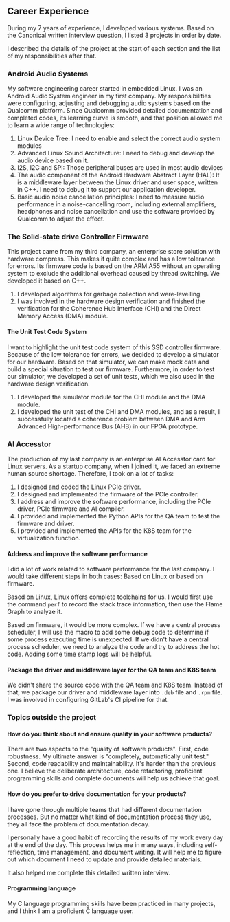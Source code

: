 ## Career Experience

During my 7 years of experience, I developed various systems. Based on the Canonical written interview question, I listed 3 projects in order by date. 

I described the details of the project at the start of each section and the list of my responsibilities after that.

### Android Audio Systems

My software engineering career started in embedded Linux. I was an Android Audio System engineer in my first company. My responsibilities were configuring, adjusting and debugging audio systems based on the Qualcomm platform. Since Qualcomm provided detailed documentation and completed codes, its learning curve is smooth, and that position allowed me to learn a wide range of technologies:

1. Linux Device Tree: I need to enable and select the correct audio system modules
2. Advanced Linux Sound Architecture: I need to debug and develop the audio device based on it.
3. I2S, I2C and SPI: Those peripheral buses are used in most audio devices
4. The audio component of the Android Hardware Abstract Layer (HAL): It is a middleware layer between the Linux driver and user space, written in C++. I need to debug it to support our application developer.
5. Basic audio noise cancellation principles: I need to measure audio performance in a noise-cancelling room, including external amplifiers, headphones and noise cancellation and use the software provided by Qualcomm to adjust the effect.

### The Solid-state drive Controller Firmware

This project came from my third company, an enterprise store solution with hardware compress. This makes it quite complex and has a low tolerance for errors. Its firmware code is based on the ARM A55 without an operating system to exclude the additional overhead caused by thread switching. We developed it based on C++.

1. I developed algorithms for garbage collection and were-levelling
2. I was involved in the hardware design verification and finished the verification for the Coherence Hub Interface (CHI) and the Direct Memory Access (DMA) module.

#### The Unit Test Code System

I want to highlight the unit test code system of this SSD controller firmware. Because of the low tolerance for errors, we decided to develop a simulator for our hardware. Based on that simulator, we can make mock data and build a special situation to test our firmware. Furthermore, in order to test our simulator, we developed a set of unit tests, which we also used in the hardware design verification.

1. I developed the simulator module for the CHI module and the DMA module.
2. I developed the unit test of the CHI and DMA modules, and as a result, I successfully located a coherence problem between DMA and Arm Advanced High-performance Bus (AHB) in our FPGA prototype.

### AI Accesstor

The production of my last company is an enterprise AI Accesstor card for Linux servers. As a startup company, when I joined it, we faced an extreme human source shortage. Therefore, I took on a lot of tasks:

1. I designed and coded the Linux PCIe driver.
2. I designed and implemented the firmware of the PCIe controller.
3. I address and improve the software performance, including the PCIe driver, PCIe firmware and AI compiler.
4. I provided and implemented the Python APIs for the QA team to test the firmware and driver.
5. I provided and implemented the APIs for the K8S team for the virtualization function.

#### Address and improve the software performance

I did a lot of work related to software performance for the last company. I would take different steps in both cases: Based on Linux or based on firmware.

Based on Linux, Linux offers complete toolchains for us. I would first use the command `perf` to record the stack trace information, then use the Flame Graph to analyze it.

Based on firmware, it would be more complex. If we have a central process scheduler, I will use the macro to add some debug code to determine if some process executing time is unexpected. If we didn't have a central process scheduler, we need to analyze the code and try to address the hot code. Adding some time stamp logs will be helpful.

#### Package the driver and middleware layer for the QA team and K8S team

We didn't share the source code with the QA team and K8S team. Instead of that, we package our driver and middleware layer into `.deb` file and `.rpm` file. I was involved in configuring GitLab's CI pipeline for that.

### Topics outside the project

#### How do you think about and ensure quality in your software products?

There are two aspects to the "quality of software products". First, code robustness. My ultimate answer is "completely, automatically unit test." Second, code readability and maintainability. It's harder than the previous one. I believe the deliberate architecture, code refactoring, proficient programming skills and complete documents will help us achieve that goal.

#### How do you prefer to drive documentation for your products?

I have gone through multiple teams that had different documentation processes. But no matter what kind of documentation process they use, they all face the problem of documentation decay.

I personally have a good habit of recording the results of my work every day at the end of the day. This process helps me in many ways, including self-reflection, time management, and document writing. It will help me to figure out which document I need to update and provide detailed materials.

It also helped me complete this detailed written interview.

#### Programming language

My C language programming skills have been practiced in many projects, and I think I am a proficient C language user.
